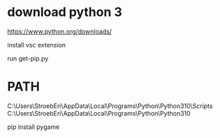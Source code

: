 # download python 3
https://www.python.org/downloads/

install vsc extension

run get-pip.py

# PATH
C:\Users\StroebEri\AppData\Local\Programs\Python\Python310\Scripts
C:\Users\StroebEri\AppData\Local\Programs\Python\Python310

pip install pygame
